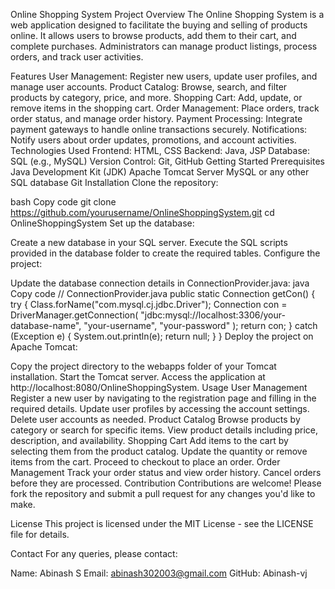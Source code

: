 Online Shopping System
Project Overview
The Online Shopping System is a web application designed to facilitate the buying and selling of products online. It allows users to browse products, add them to their cart, and complete purchases. Administrators can manage product listings, process orders, and track user activities.

Features
User Management:
Register new users, update user profiles, and manage user accounts.
Product Catalog:
Browse, search, and filter products by category, price, and more.
Shopping Cart:
Add, update, or remove items in the shopping cart.
Order Management:
Place orders, track order status, and manage order history.
Payment Processing:
Integrate payment gateways to handle online transactions securely.
Notifications:
Notify users about order updates, promotions, and account activities.
Technologies Used
Frontend: HTML, CSS
Backend: Java, JSP
Database: SQL (e.g., MySQL)
Version Control: Git, GitHub
Getting Started
Prerequisites
Java Development Kit (JDK)
Apache Tomcat Server
MySQL or any other SQL database
Git
Installation
Clone the repository:

bash
Copy code
git clone https://github.com/yourusername/OnlineShoppingSystem.git
cd OnlineShoppingSystem
Set up the database:

Create a new database in your SQL server.
Execute the SQL scripts provided in the database folder to create the required tables.
Configure the project:

Update the database connection details in ConnectionProvider.java:
java
Copy code
// ConnectionProvider.java
public static Connection getCon() {
    try {
        Class.forName("com.mysql.cj.jdbc.Driver");
        Connection con = DriverManager.getConnection(
            "jdbc:mysql://localhost:3306/your-database-name", 
            "your-username", 
            "your-password"
        );
        return con;
    } catch (Exception e) {
        System.out.println(e);
        return null;
    }
}
Deploy the project on Apache Tomcat:

Copy the project directory to the webapps folder of your Tomcat installation.
Start the Tomcat server.
Access the application at http://localhost:8080/OnlineShoppingSystem.
Usage
User Management
Register a new user by navigating to the registration page and filling in the required details.
Update user profiles by accessing the account settings.
Delete user accounts as needed.
Product Catalog
Browse products by category or search for specific items.
View product details including price, description, and availability.
Shopping Cart
Add items to the cart by selecting them from the product catalog.
Update the quantity or remove items from the cart.
Proceed to checkout to place an order.
Order Management
Track your order status and view order history.
Cancel orders before they are processed.
Contribution
Contributions are welcome! Please fork the repository and submit a pull request for any changes you'd like to make.

License
This project is licensed under the MIT License - see the LICENSE file for details.

Contact
For any queries, please contact:

Name: Abinash S
Email: abinash302003@gmail.com
GitHub: Abinash-vj
